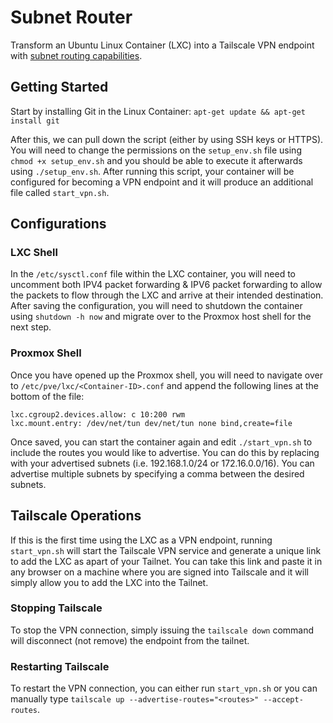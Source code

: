 # Subnet Router

Transform an Ubuntu Linux Container (LXC) into a Tailscale VPN endpoint with [subnet routing capabilities](https://tailscale.com/kb/1019/subnets).

## Getting Started

Start by installing Git in the Linux Container:
`apt-get update && apt-get install git`

After this, we can pull down the script (either by using SSH keys or HTTPS). You will need to change the permissions on the `setup_env.sh` file using `chmod +x setup_env.sh` and you should be able to execute it afterwards using `./setup_env.sh`. After running this script, your container will be configured for becoming a VPN endpoint and it will produce an additional file called `start_vpn.sh`.

## Configurations

### LXC Shell

In the `/etc/sysctl.conf` file within the LXC container, you will need to uncomment both IPV4 packet forwarding & IPV6 packet forwarding to allow the packets to flow through the LXC and arrive at their intended destination. After saving the configuration, you will need to shutdown the container using `shutdown -h now` and migrate over to the Proxmox host shell for the next step.

### Proxmox Shell

Once you have opened up the Proxmox shell, you will need to navigate over to `/etc/pve/lxc/<Container-ID>.conf` and append the following lines at the bottom of the file:  

```
lxc.cgroup2.devices.allow: c 10:200 rwm
lxc.mount.entry: /dev/net/tun dev/net/tun none bind,create=file
```

Once saved, you can start the container again and edit `./start_vpn.sh` to include the routes you would like to advertise. You can do this by replacing <routes> with your advertised subnets (i.e. 192.168.1.0/24 or 172.16.0.0/16). You can advertise multiple subnets by specifying a comma between the desired subnets. 

## Tailscale Operations

If this is the first time using the LXC as a VPN endpoint, running `start_vpn.sh` will start the Tailscale VPN service and generate a unique link to add the LXC as apart of your Tailnet. You can take this link and paste it in any browser on a machine where you are signed into Tailscale and it will simply allow you to add the LXC into the Tailnet. 

### Stopping Tailscale

To stop the VPN connection, simply issuing the `tailscale down` command will disconnect (not remove) the endpoint from the tailnet.

### Restarting Tailscale

To restart the VPN connection, you can either run `start_vpn.sh` or you can manually type `tailscale up --advertise-routes="<routes>" --accept-routes`.